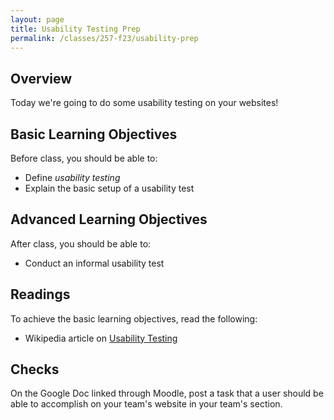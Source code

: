 ```yaml
---
layout: page
title: Usability Testing Prep
permalink: /classes/257-f23/usability-prep
---
```


## Overview
Today we're going to do some usability testing on your websites!

## Basic Learning Objectives
Before class, you should be able to:
* Define *usability testing*
* Explain the basic setup of a usability test

## Advanced Learning Objectives
After class, you should be able to:
* Conduct an informal usability test

## Readings
To achieve the basic learning objectives, read the following:
* Wikipedia article on [Usability Testing](https://en.wikipedia.org/wiki/Usability_testing)

## Checks
On the Google Doc linked through Moodle, post a task that a user should be able to accomplish on your team's website in your team's section.
